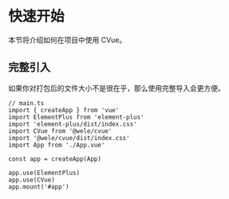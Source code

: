 # 快速开始

本节将介绍如何在项目中使用 CVue。

## 完整引入

如果你对打包后的文件大小不是很在乎，那么使用完整导入会更方便。

```tsx
// main.ts
import { createApp } from 'vue'
import ElementPlus from 'element-plus'
import 'element-plus/dist/index.css'
import CVue from '@wele/cvue'
import '@wele/cvue/dist/index.css'
import App from './App.vue'

const app = createApp(App)

app.use(ElementPlus)
app.use(CVue)
app.mount('#app')
```

